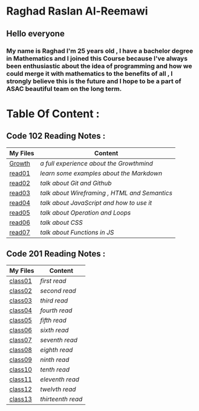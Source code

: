 # **Raghad Raslan Al-Reemawi**

## **Hello everyone**
### **My name is Raghad I'm 25 years old , I have a bachelor degree in Mathematics and I joined this Course because I've always been enthusiastic about the idea of programming and how we could merge it with mathematics to the benefits of all , I strongly believe this is the future and I hope to be a part of ASAC beautiful team on the long term**.

# **Table Of Content** :

## **Code 102 Reading Notes :**


| **My Files**      | **Content** |
| -----------       | ----------- |
| [Growth](https://raghad497.github.io/reading-notes/Growth)      | *a full experience about the Growthmind*       |
| [read01](https://raghad497.github.io/reading-notes/read01)   | *learn some examples about the Markdown*        |
| [read02](https://raghad497.github.io/reading-notes/read02)      | *talk about Git and Github* |
| [read03](https://raghad497.github.io/reading-notes/read03)      | *talk about Wireframing , HTML and Semantics* |
| [read04](https://raghad497.github.io/reading-notes/read04)      | *talk about JavaScript and how to use it* |
| [read05](https://raghad497.github.io/reading-notes/read05)      | *talk about Operation and Loops* |
| [read06](https://raghad497.github.io/reading-notes/read06)      | *talk about CSS* |
| [read07](https://raghad497.github.io/reading-notes/read07)      | *talk about Functions in JS* |




## **Code 201 Reading Notes :**


| **My Files**      | **Content** |
| -----------       | ----------- |
| [class01](https://raghad497.github.io/reading-notes/class01)      | *first read*       |
| [class02](https://raghad497.github.io/reading-notes/class02)   | *second read*        |
| [class03](https://raghad497.github.io/reading-notes/class03)      | *third read* |
| [class04](https://raghad497.github.io/reading-notes/class04)      | *fourth read* |
| [class05](https://raghad497.github.io/reading-notes/class05)      | *fifth read* |
| [class06](https://raghad497.github.io/reading-notes/class06)      | *sixth read* |
| [class07](https://raghad497.github.io/reading-notes/class07)      | *seventh read* |
| [class08](https://raghad497.github.io/reading-notes/class08)      | *eighth read* |
| [class09](https://raghad497.github.io/reading-notes/class09)      | *ninth read* |
| [class10](https://raghad497.github.io/reading-notes/class10)      | *tenth read* |
| [class11](https://raghad497.github.io/reading-notes/class11)      | *eleventh read* |
| [class12](https://raghad497.github.io/reading-notes/class12)      | *twelvth read* |
| [class13](https://raghad497.github.io/reading-notes/class13)      | *thirteenth read* |